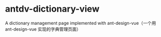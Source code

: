 # antdv-dictionary-view
A dictionary management page implemented with ant-design-vue（一个用 ant-design-vue 实现的字典管理页面）
